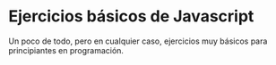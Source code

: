 # Ejercicios básicos de Javascript

Un poco de todo, pero en cualquier caso, ejercicios muy básicos para principiantes en programación.

